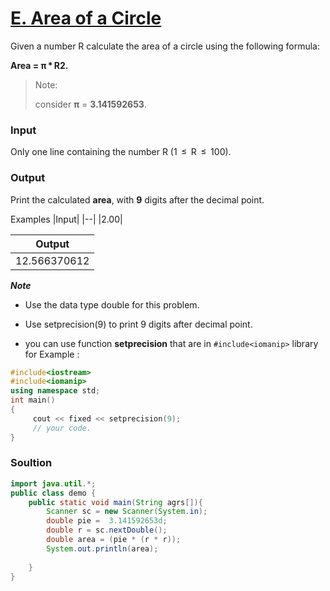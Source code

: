 # [E. Area of a Circle](https://codeforces.com/group/MWSDmqGsZm/contest/219158/problem/E)

Given a number R calculate the area of a circle using the following formula:

**Area = π * R2.**

> Note:
>
> consider **π** = **3.141592653**.

### Input

Only one line containing the number R (1  ≤  R  ≤  100).

### Output

Print the calculated **area**, with **9** digits after the decimal point.

Examples
|Input|
|--|
|2.00|

|Output|
|--|
|12.566370612|

***Note***

* Use the data type double for this problem.

* Use setprecision(9) to print 9 digits after decimal point.

* you can use function **setprecision** that are in `#include<iomanip>` library for Example :

```cpp
#include<iostream>
#include<iomanip>
using namespace std;
int main()
{
     cout << fixed << setprecision(9);
     // your code.
}
```
### Soultion

```java
import java.util.*;
public class demo {
    public static void main(String agrs[]){
        Scanner sc = new Scanner(System.in);
        double pie =  3.141592653d;
        double r = sc.nextDouble();
        double area = (pie * (r * r));
        System.out.println(area);
    
    }
}
```
